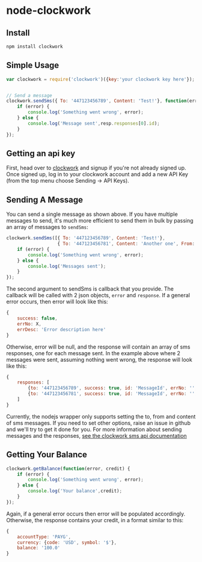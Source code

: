 node-clockwork
==============

Install
---
```bash
npm install clockwork
```

Simple Usage
---

```js
var clockwork = require('clockwork')({key:'your clockwork key here'});


// Send a message
clockwork.sendSms({ To: '447123456789', Content: 'Test!'}, function(error, resp) {
    if (error) {
    	console.log('Something went wrong', error);
	} else {
		console.log('Message sent',resp.responses[0].id);
	}
});

```
Getting an api key
---

First, head over to [clockwork](http://www.clockworksms.com) and signup if you're not already signed up. Once signed up, log in to your clockwork account and add a new API Key (from the top menu choose Sending -> API Keys). 


Sending A Message
---

You can send a single message as shown above. If you have multiple messages to send, it's much more efficient to send them in bulk by passing an array of messages to `sendSms`:

```js
clockwork.sendSms([{ To: '447123456789', Content: 'Test!'},
				   { To: '447123456781', Content: 'Another one', From: 'ClockworkSMS'}], function(error, resp) {
    if (error) {
    	console.log('Something went wrong', error);
	} else {
		console.log('Messages sent');
	}
});
```

The second argument to sendSms is callback that you provide. The callback will be called with 2 json objects, `error` and `response`. If a general error occurs, then error will look like this:

```js
{
	success: false,
	errNo: X,
	errDesc: 'Error description here'
}
```

Otherwise, error will be null, and the response will contain an array of sms responses, one for each message sent. In the example above where 2 messages were sent, assuming nothing went wrong, the response will look like this:

```js
{
	responses: [
		{to: '447123456789', success: true, id: 'MessageId', errNo: '', ErrDesc: ''},
		{to: '447123456781', success: true, id: 'MessageId', errNo: '', ErrDesc: ''}
	]	
}
```

Currently, the nodejs wrapper only supports setting the to, from and content of sms messages. If you need to set other options, raise an issue in github and we'll try to get it done for you. For more information about sending messages and the responses, [see the clockwork sms api documentation](http://www.clockworksms.com/doc/clever-stuff/xml-interface/send-sms/)

Getting Your Balance
---

```js
clockwork.getBalance(function(error, credit) {
    if (error) {
    	console.log('Something went wrong', error);
	} else {
		console.log('Your balance',credit);
	}
});
```

Again, if a general error occurs then error will be populated accordingly. Otherwise, the response contains your credit, in a format similar to this:

```js
{
	accountType: 'PAYG',
	currency: {code: 'USD', symbol: '$'},
	balance: '100.0'
}
```
